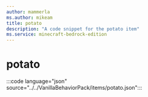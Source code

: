 ```yaml
---
author: mammerla
ms.author: mikeam
title: potato
description: "A code snippet for the potato item"
ms.service: minecraft-bedrock-edition
---
```


# potato

:::code language="json" source="../../VanillaBehaviorPack/items/potato.json":::
